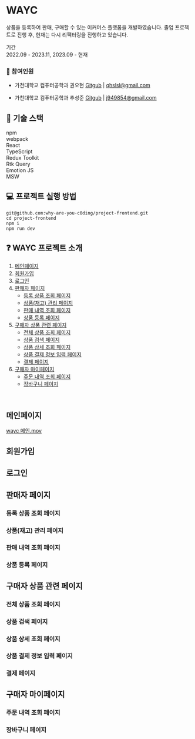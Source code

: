 # WAYC
상품을 등록하여 판매, 구매할 수 있는 이커머스 플랫폼을 개발하였습니다. 졸업 프로젝트로 진행 후, 현재는 다시 리팩터링을 진행하고 있습니다.

기간<br/>
2022.09 - 2023.11, 2023.09 - 현재


### 👥  참여인원
- 가천대학교 컴퓨터공학과 권오현 [Gitgub](https://github.com/5hyun) | qhslsl@gmail.com

- 가천대학교 컴퓨터공학과 추성준 [Gitgub](https://github.com/ChuSeongJun) | j949854@gmail.com

## 🎯 기술 스택
npm<br/>
webpack<br/>
React<br/>
TypeScript<br/>
Redux Toolkit<br/>
Rtk Query<br/>
Emotion JS<br/>
MSW

## 💻 프로젝트 실행 방법

```shell
git@github.com:why-are-you-c0ding/project-frontend.git
cd project-frontend
npm i
npm run dev
```

## ❓ WAYC 프로젝트 소개
1. [메인페이지](#메인페이지)
2. [회원가입](#회원가입)
3. [로그인](#로그인)
4. [판매자 페이지](#판매자-페이지)
    - [등록 상품 조회 페이지](#등록-상품-조회-페이지)
    - [상품(재고) 관리 페이지](#상품(재고)-관리-페이지)
    - [판매 내역 조회 페이지](#판매-내역-조회-페이지)
    - [상품 등록 페이지](#상품-등록-페이지)
5. [구매자 상품 관련 페이지](#구매자-상품-관련-페이지)
    - [전체 상품 조회 페이지](#전체-상품-조회-페이지)
    - [상품 검색 페이지](#상품-검색-페이지)
    - [상품 상세 조회 페이지](#상품-상세-조회-페이지)
    - [상품 결제 정보 입력 페이지](#상품-결제-정보-입력-페이지)
    - [결제 페이지](#결제-페이지)
6. [구매자 마이페이지](#구매자-마이페이지)
    - [주문 내역 조회 페이지](#주문-내역-조회-페이지)
    - [장바구니 페이지](#장바구니-페이지)

<br/>

## 메인페이지
[wayc 메인.mov](..%2Fwayc%20%EB%A9%94%EC%9D%B8.mov)
## 회원가입

## 로그인

## 판매자 페이지

### 등록 상품 조회 페이지

### 상품(재고) 관리 페이지

### 판매 내역 조회 페이지

### 상품 등록 페이지

## 구매자 상품 관련 페이지

### 전체 상품 조회 페이지
### 상품 검색 페이지
### 상품 상세 조회 페이지
### 상품 결제 정보 입력 페이지
### 결제 페이지

## 구매자 마이페이지

### 주문 내역 조회 페이지

### 장바구니 페이지


